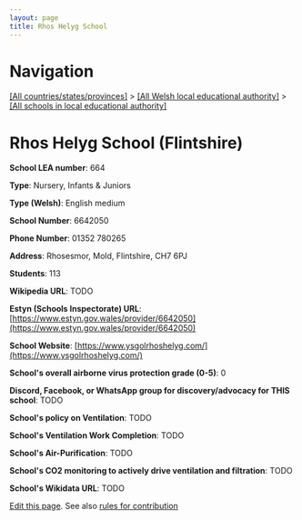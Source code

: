 ```yaml
---
layout: page
title: Rhos Helyg School
---
```

# Navigation

[[All countries/states/provinces]](../../..) > [[All Welsh local educational authority]](../..) > [[All schools in local educational authority]](..)

# Rhos Helyg School (Flintshire)

**School LEA number**: 664

**Type**: Nursery, Infants & Juniors

**Type (Welsh)**: English medium

**School Number**: 6642050

**Phone Number**: 01352 780265

**Address**: Rhosesmor, Mold, Flintshire, CH7 6PJ

**Students**: 113

**Wikipedia URL**: TODO

**Estyn (Schools Inspectorate) URL**: [https://www.estyn.gov.wales/provider/6642050](https://www.estyn.gov.wales/provider/6642050)

**School Website**: [https://www.ysgolrhoshelyg.com/](https://www.ysgolrhoshelyg.com/)

**School's overall airborne virus protection grade (0-5)**: 0

**Discord, Facebook, or WhatsApp group for discovery/advocacy for THIS school**: TODO

**School's policy on Ventilation**: TODO

**School's Ventilation Work Completion**: TODO

**School's Air-Purification**: TODO

**School's CO2 monitoring to actively drive ventilation and filtration**: TODO

**School's Wikidata URL**: TODO




[Edit this page](https://github.com/ventilate-schools/Wales/edit/prif/./Flintshire/Rhos_Helyg_School.md). See also [rules for contribution](../../../contribution-rules/)